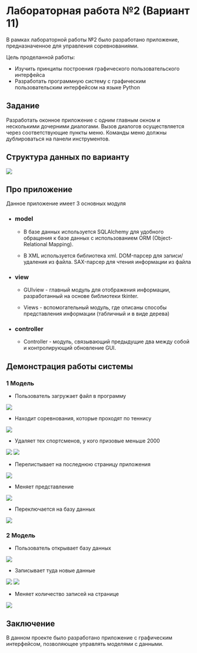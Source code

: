 # Лабораторная работа №2 (Вариант 11)

В рамках лабораторной работы №2 было разработано приложение, предназначенное для управления соревнованиями.

Цель проделанной работы:
- Изучить принципы построения графического пользовательского интерфейса
- Разработать программную систему с графическим пользовательским интерфейсом на языке Python


## Задание

Разработать оконное приложение с одним главным окном и несколькими дочерними диалогами. Вызов диалогов осуществляется через соответствующие пункты меню. Команды меню должны дублироваться на панели инструментов. 

## Структура данных по варианту

![](imgs/1.png)

## Про приложение
Данное приложение имеет 3 основных модуля

+ ### model

    
    + В базе данных используется SQLAlchemy для удобного обращения к базе данных с использованием ORM (Object-Relational Mapping).

    + В XML используется библиотека xml. DOM-парсер для записи/удаления из файла. SAX-парсер для чтения информации из файла


+ ### view

    + GUIview - главный модуль для отображения информации, разработанный на основе библиотеки tkinter.

    + Views - вспомогательный модуль, где описаны способы представления информации (табличный и в виде дерева)

+ ### controller

    + Controller - модуль, связывающий предыдущие два между собой и контролирующий обновление GUI.

## Демонстрация работы системы

### 1 Модель

+ Пользователь загружает файл в программу

![](imgs/Table.png)
+ Находит соревнования, которые проходят по теннису

  
![](imgs/Tennis.png)
+ Удаляет тех спортсменов, у кого призовые меньше 2000

  
![](imgs/LessThen.png)
![](imgs/Result.png)
+ Перелистывает на последнюю страницу приложения

  
![](imgs/LastPage.png)
+ Меняет представление

  
![](imgs/TreeView.png)
+ Переключается на базу данных

  
![](imgs/NextModel.png)

### 2 Модель

+ Пользователь открывает базу данных

  
![](imgs/DB.png)
+ Записывает туда новые данные

  
![](imgs/NewZapis.png)
![](imgs/ShowNew.png)
+ Меняет количество записей на странице

  
![](imgs/AllInf.png)


## Заключение

В данном проекте было разработано приложение с графическим интерфейсом, позволяющее управлять моделями с данными.
